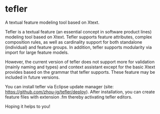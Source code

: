 # tefler
A textual feature modeling tool based on Xtext.

Tefler is a textual feature (an essential concept in software product lines) modeling tool based on Xtext. Tefler supports feature
attributes, complex composition rules, as well as cardinality support for both standalone (individual) and feature groups. In addition,
tefler supports modularity via import for large feature models.

However, the current version of tefler does not support more for validation (mainly naming and types) and context assistant except
for the basic Xtext provides based on the grammar that tefler supports. These feature may be included in future versions. 

You can install tefler via Eclipse update manager (site: https://github.com/zhou-jg/tefler/deploy). After installation, you can 
create feature files with extension .fm thereby activating tefler editors. 

Hoping it helps to you!
